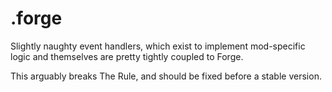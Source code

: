# .forge

Slightly naughty event handlers,
which exist to implement mod-specific logic and themselves are pretty tightly coupled to Forge.

This arguably breaks The Rule, and should be fixed before a stable version.